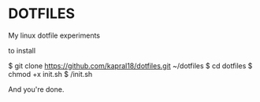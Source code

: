 DOTFILES
========

My linux dotfile experiments

to install

$ git clone https://github.com/kapral18/dotfiles.git ~/dotfiles
$ cd dotfiles
$ chmod +x init.sh
$ /init.sh

And you're done.
